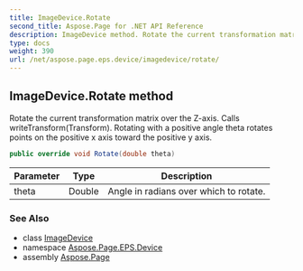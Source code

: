 ```yaml
---
title: ImageDevice.Rotate
second_title: Aspose.Page for .NET API Reference
description: ImageDevice method. Rotate the current transformation matrix over the Zaxis. Calls writeTransformTransform. Rotating with a positive angle theta rotates points on the positive x axis toward the positive y axis
type: docs
weight: 390
url: /net/aspose.page.eps.device/imagedevice/rotate/
---
```

## ImageDevice.Rotate method

Rotate the current transformation matrix over the Z-axis. Calls writeTransform(Transform). Rotating with a positive angle theta rotates points on the positive x axis toward the positive y axis.

```csharp
public override void Rotate(double theta)
```

| Parameter | Type | Description |
| --- | --- | --- |
| theta | Double | Angle in radians over which to rotate. |

### See Also

* class [ImageDevice](../)
* namespace [Aspose.Page.EPS.Device](../../imagedevice/)
* assembly [Aspose.Page](../../../)


